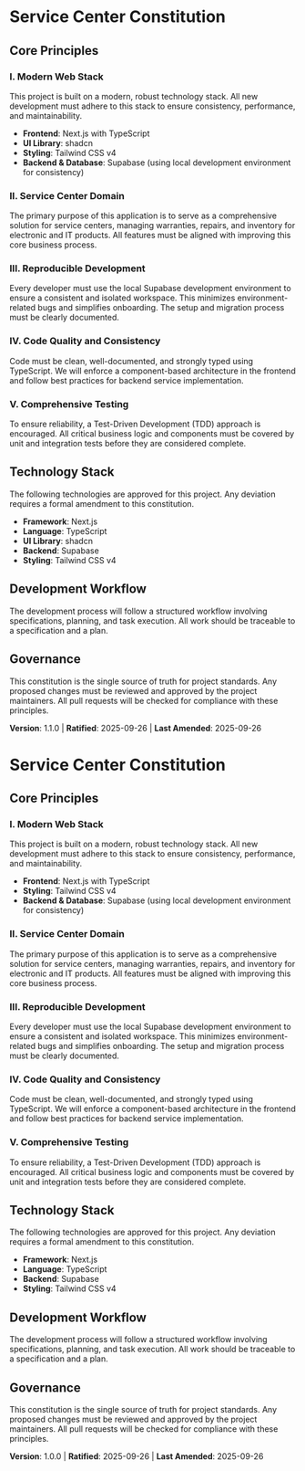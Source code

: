 <!--
Sync Impact Report:
- Version change: 1.0.0 -> 1.1.0
- List of modified principles: I. Modern Web Stack
- Added sections: None
- Removed sections: None
- Templates requiring updates:
  - ✅ /home/khanh/service-center/.specify/templates/plan-template.md
- Follow-up TODOs: None
-->
# Service Center Constitution

## Core Principles

### I. Modern Web Stack
This project is built on a modern, robust technology stack. All new development must adhere to this stack to ensure consistency, performance, and maintainability.
- **Frontend**: Next.js with TypeScript
- **UI Library**: shadcn
- **Styling**: Tailwind CSS v4
- **Backend & Database**: Supabase (using local development environment for consistency)

### II. Service Center Domain
The primary purpose of this application is to serve as a comprehensive solution for service centers, managing warranties, repairs, and inventory for electronic and IT products. All features must be aligned with improving this core business process.

### III. Reproducible Development
Every developer must use the local Supabase development environment to ensure a consistent and isolated workspace. This minimizes environment-related bugs and simplifies onboarding. The setup and migration process must be clearly documented.

### IV. Code Quality and Consistency
Code must be clean, well-documented, and strongly typed using TypeScript. We will enforce a component-based architecture in the frontend and follow best practices for backend service implementation.

### V. Comprehensive Testing
To ensure reliability, a Test-Driven Development (TDD) approach is encouraged. All critical business logic and components must be covered by unit and integration tests before they are considered complete.

## Technology Stack
The following technologies are approved for this project. Any deviation requires a formal amendment to this constitution.
- **Framework**: Next.js
- **Language**: TypeScript
- **UI Library**: shadcn
- **Backend**: Supabase
- **Styling**: Tailwind CSS v4

## Development Workflow
The development process will follow a structured workflow involving specifications, planning, and task execution. All work should be traceable to a specification and a plan.

## Governance
This constitution is the single source of truth for project standards. Any proposed changes must be reviewed and approved by the project maintainers. All pull requests will be checked for compliance with these principles.

**Version**: 1.1.0 | **Ratified**: 2025-09-26 | **Last Amended**: 2025-09-26

# Service Center Constitution

## Core Principles

### I. Modern Web Stack
This project is built on a modern, robust technology stack. All new development must adhere to this stack to ensure consistency, performance, and maintainability.
- **Frontend**: Next.js with TypeScript
- **Styling**: Tailwind CSS v4
- **Backend & Database**: Supabase (using local development environment for consistency)

### II. Service Center Domain
The primary purpose of this application is to serve as a comprehensive solution for service centers, managing warranties, repairs, and inventory for electronic and IT products. All features must be aligned with improving this core business process.

### III. Reproducible Development
Every developer must use the local Supabase development environment to ensure a consistent and isolated workspace. This minimizes environment-related bugs and simplifies onboarding. The setup and migration process must be clearly documented.

### IV. Code Quality and Consistency
Code must be clean, well-documented, and strongly typed using TypeScript. We will enforce a component-based architecture in the frontend and follow best practices for backend service implementation.

### V. Comprehensive Testing
To ensure reliability, a Test-Driven Development (TDD) approach is encouraged. All critical business logic and components must be covered by unit and integration tests before they are considered complete.

## Technology Stack
The following technologies are approved for this project. Any deviation requires a formal amendment to this constitution.
- **Framework**: Next.js
- **Language**: TypeScript
- **Backend**: Supabase
- **Styling**: Tailwind CSS v4

## Development Workflow
The development process will follow a structured workflow involving specifications, planning, and task execution. All work should be traceable to a specification and a plan.

## Governance
This constitution is the single source of truth for project standards. Any proposed changes must be reviewed and approved by the project maintainers. All pull requests will be checked for compliance with these principles.

**Version**: 1.0.0 | **Ratified**: 2025-09-26 | **Last Amended**: 2025-09-26
